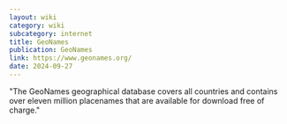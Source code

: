 ```yaml
---
layout: wiki
category: wiki
subcategory: internet
title: GeoNames
publication: GeoNames
link: https://www.geonames.org/
date: 2024-09-27
---
```


"The GeoNames geographical database covers all countries and contains over eleven million placenames that are available for download free of charge."
